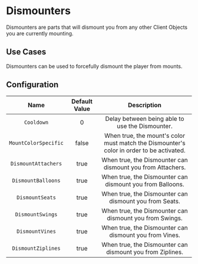 # Dismounters

Dismounters are parts that will dismount you from any other Client Objects you are currently mounting.

## Use Cases
Dismounters can be used to forcefully dismount the player from mounts.

## Configuration
| Name | Default Value | Description
|:-----:|:-----:|:-----:
| `Cooldown` | 0 | Delay between being able to use the Dismounter.
| `MountColorSpecific` | false | When true, the mount's color must match the Dismounter's color in order to be activated.
| `DismountAttachers` | true | When true, the Dismounter can dismount you from Attachers.
| `DismountBalloons` | true | When true, the Dismounter can dismount you from Balloons.
| `DismountSeats` | true | When true, the Dismounter can dismount you from Seats.
| `DismountSwings` | true | When true, the Dismounter can dismount you from Swings.
| `DismountVines` | true | When true, the Dismounter can dismount you from Vines.
| `DismountZiplines` | true | When true, the Dismounter can dismount you from Ziplines.